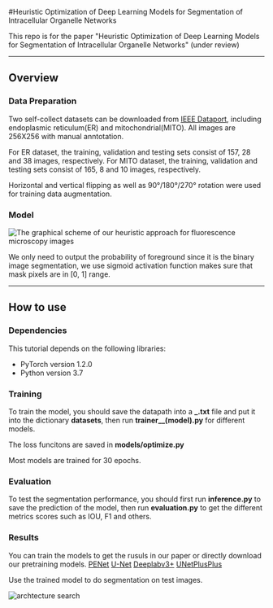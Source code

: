 ﻿#Heuristic Optimization of Deep Learning Models for Segmentation of Intracellular Organelle Networks

This repo is for the paper "Heuristic Optimization of Deep Learning Models for Segmentation of Intracellular Organelle Networks" (under review)

---

## Overview

### Data Preparation

Two self-collect datasets can be downloaded from [IEEE Dataport](https://ieee-dataport.org/documents/fluorescence-microscopy-images-cbmi), including endoplasmic reticulum(ER) and mitochondrial(MITO). All images are 256X256 with manual anntotation.

For ER dataset, the training, validation and testing sets consist of 157, 28 and 38 images, respectively. 
For MITO dataset, the training, validation and testing sets consist of 165, 8 and 10 images, respectively. 

Horizontal and vertical flipping as well as 90°/180°/270° rotation were used for training data augmentation.

### Model

![The graphical scheme of our heuristic approach for fluorescence microscopy images](https://github.com/YaoruLuo/bionetwork_segmentation/blob/master/images/Picture1.png)

We only need to output the probability of foreground since it is the binary image segmentation, we use sigmoid activation function makes sure that mask pixels are in \[0, 1\] range.

---

## How to use

### Dependencies

This tutorial depends on the following libraries:

* PyTorch version 1.2.0
* Python version 3.7

### Training

To train the model, you should save the datapath into a **_.txt** file and put it into the dictionary **datasets**, then run **trainer__(model).py** for different models.

The loss funcitons are saved in **models/optimize.py**

Most models are trained for 30 epochs.


### Evaluation
To test the segmentation performance, you should first run **inference.py** to save the prediction of the model, then run **evaluation.py** to get the different metrics scores such as IOU, F1 and others.


### Results
You can train the models to get the rusuls in our paper or directly download our pretraining models.
[PENet]()
[U-Net]()
[Deeplabv3+]()
[UNetPlusPlus]()

Use the trained model to do segmentation on test images.

![archtecture search](https://github.com/YaoruLuo/bionetwork_segmentation/blob/master/images/Picture2.png)